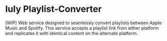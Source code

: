 # Iuly Playlist-Converter
[WIP] Web service designed to seamlessly convert playlists between Apple Music and Spotify. This service accepts a playlist link from either platform and replicates it with identical content on the alternate platform.
